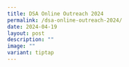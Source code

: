 ```yaml
---
title: DSA Online Outreach 2024
permalink: /dsa-online-outreach-2024/
date: 2024-04-19
layout: post
description: ""
image: ""
variant: tiptap
---
```

